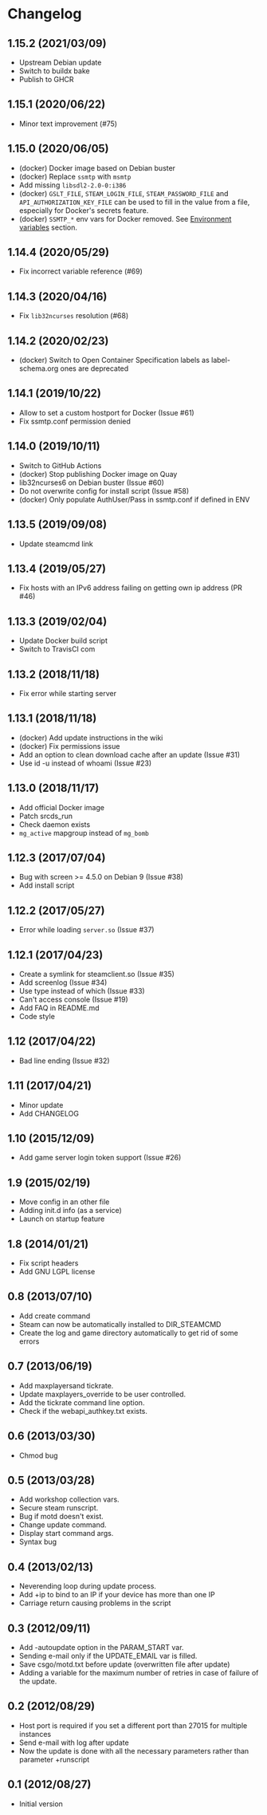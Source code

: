 # Changelog

## 1.15.2 (2021/03/09)

* Upstream Debian update
* Switch to buildx bake
* Publish to GHCR

## 1.15.1 (2020/06/22)

* Minor text improvement (#75)

## 1.15.0 (2020/06/05)

* (docker) Docker image based on Debian buster
* (docker) Replace `ssmtp` with `msmtp`
* Add missing `libsdl2-2.0-0:i386`
* (docker) `GSLT_FILE`, `STEAM_LOGIN_FILE`, `STEAM_PASSWORD_FILE` and `API_AUTHORIZATION_KEY_FILE` can be used to fill in the value from a file, especially for Docker's secrets feature.
* (docker) `SSMTP_*` env vars for Docker removed. See [Environment variables](https://github.com/crazy-max/csgo-server-launcher/tree/master/docker#environment-variables) section.

## 1.14.4 (2020/05/29)

* Fix incorrect variable reference (#69)

## 1.14.3 (2020/04/16)

* Fix `lib32ncurses` resolution (#68)

## 1.14.2 (2020/02/23)

* (docker) Switch to Open Container Specification labels as label-schema.org ones are deprecated

## 1.14.1 (2019/10/22)

* Allow to set a custom hostport for Docker (Issue #61)
* Fix ssmtp.conf permission denied

## 1.14.0 (2019/10/11)

* Switch to GitHub Actions
* (docker) Stop publishing Docker image on Quay
* lib32ncurses6 on Debian buster (Issue #60)
* Do not overwrite config for install script (Issue #58)
* (docker) Only populate AuthUser/Pass in ssmtp.conf if defined in ENV

## 1.13.5 (2019/09/08)

* Update steamcmd link

## 1.13.4 (2019/05/27)

* Fix hosts with an IPv6 address failing on getting own ip address (PR #46)

## 1.13.3 (2019/02/04)

* Update Docker build script
* Switch to TravisCI com

## 1.13.2 (2018/11/18)

* Fix error while starting server

## 1.13.1 (2018/11/18)

* (docker) Add update instructions in the wiki
* (docker) Fix permissions issue
* Add an option to clean download cache after an update (Issue #31)
* Use id -u instead of whoami (Issue #23)

## 1.13.0 (2018/11/17)

* Add official Docker image
* Patch srcds_run
* Check daemon exists
* `mg_active` mapgroup instead of `mg_bomb`

## 1.12.3 (2017/07/04)

* Bug with screen >= 4.5.0 on Debian 9 (Issue #38)
* Add install script

## 1.12.2 (2017/05/27)

* Error while loading `server.so` (Issue #37)

## 1.12.1 (2017/04/23)

* Create a symlink for steamclient.so (Issue #35)
* Add screenlog (Issue #34)
* Use type instead of which (Issue #33)
* Can't access console (Issue #19)
* Add FAQ in README.md
* Code style

## 1.12 (2017/04/22)

* Bad line ending (Issue #32)

## 1.11 (2017/04/21)

* Minor update
* Add CHANGELOG

## 1.10 (2015/12/09)

* Add game server login token support (Issue #26)

## 1.9 (2015/02/19)

* Move config in an other file
* Adding init.d info (as a service)
* Launch on startup feature

## 1.8 (2014/01/21)

* Fix script headers
* Add GNU LGPL license

## 0.8 (2013/07/10)

* Add create command
* Steam can now be automatically installed to DIR_STEAMCMD
* Create the log and game directory automatically to get rid of some errors

## 0.7 (2013/06/19)

* Add maxplayersand tickrate.
* Update maxplayers_override to be user controlled.
* Add the tickrate command line option.
* Check if the webapi_authkey.txt exists.

## 0.6 (2013/03/30)

* Chmod bug

## 0.5 (2013/03/28)

* Add workshop collection vars.
* Secure steam runscript.
* Bug if motd doesn't exist.
* Change update command.
* Display start command args.
* Syntax bug

## 0.4 (2013/02/13)

* Neverending loop during update process.
* Add +ip to bind to an IP if your device has more than one IP
* Carriage return causing problems in the script

## 0.3 (2012/09/11)

* Add -autoupdate option in the PARAM_START var.
* Sending e-mail only if the UPDATE_EMAIL var is filled.
* Save csgo/motd.txt before update (overwritten file after update)
* Adding a variable for the maximum number of retries in case of failure of the update.

## 0.2 (2012/08/29)

* Host port is required if you set a different port than 27015 for multiple instances
* Send e-mail with log after update
* Now the update is done with all the necessary parameters rather than parameter +runscript

## 0.1 (2012/08/27)

* Initial version
